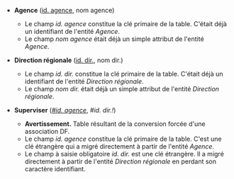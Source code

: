 - **Agence** (<ins>id. agence</ins>, nom agence)
  - Le champ _id. agence_ constitue la clé primaire de la table. C'était déjà un identifiant de l'entité _Agence_.
  - Le champ _nom agence_ était déjà un simple attribut de l'entité _Agence_.

- **Direction régionale** (<ins>id. dir.</ins>, nom dir.)
  - Le champ _id. dir._ constitue la clé primaire de la table. C'était déjà un identifiant de l'entité _Direction régionale_.
  - Le champ _nom dir._ était déjà un simple attribut de l'entité _Direction régionale_.

- **Superviser** (<ins>_#id. agence_</ins>, _#id. dir.!_)
  - **Avertissement.** Table résultant de la conversion forcée d'une association DF.
  - Le champ _id. agence_ constitue la clé primaire de la table. C'est une clé étrangère qui a migré directement à partir de l'entité _Agence_.
  - Le champ à saisie obligatoire _id. dir._ est une clé étrangère. Il a migré directement à partir de l'entité _Direction régionale_ en perdant son caractère identifiant.
